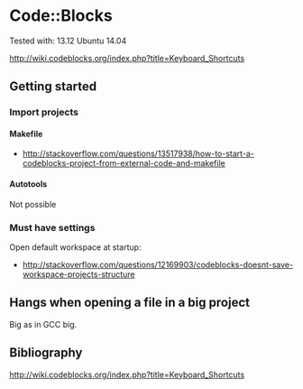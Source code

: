 # Code::Blocks

Tested with: 13.12 Ubuntu 14.04

<http://wiki.codeblocks.org/index.php?title=Keyboard_Shortcuts>

## Getting started

### Import projects

#### Makefile

- <http://stackoverflow.com/questions/13517938/how-to-start-a-codeblocks-project-from-external-code-and-makefile>

#### Autotools

Not possible

### Must have settings

Open default workspace at startup:

- <http://stackoverflow.com/questions/12169903/codeblocks-doesnt-save-workspace-projects-structure>

## Hangs when opening a file in a big project

Big as in GCC big.

## Bibliography

<http://wiki.codeblocks.org/index.php?title=Keyboard_Shortcuts>
